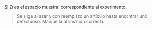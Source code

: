 Si Ω es el espacio muestral correspondiente al experimento. 
> Se elige al azar y
> con reemplazo un artículo hasta encontrar uno defectuoso. Marque la afirmación 
> correcta.